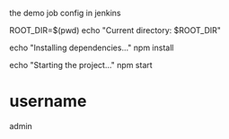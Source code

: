 the demo job config in jenkins

ROOT_DIR=$(pwd)
echo "Current directory: $ROOT_DIR"

echo "Installing dependencies..."
npm install

echo "Starting the project..."
npm start

# username

admin
